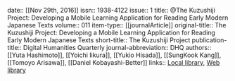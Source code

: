 date:: [[Nov 29th, 2016]]
issn:: 1938-4122
issue:: 1
title:: @The Kuzushiji Project: Developing a Mobile Learning Application for Reading Early Modern Japanese Texts
volume:: 011
item-type:: [[journalArticle]]
original-title:: The Kuzushiji Project: Developing a Mobile Learning Application for Reading Early Modern Japanese Texts
short-title:: The Kuzushiji Project
publication-title:: Digital Humanities Quarterly
journal-abbreviation:: DHQ
authors:: [[Yuta Hashimoto]], [[Yoichi Iikura]], [[Yukio Hisada]], [[SungKook Kang]], [[Tomoyo Arisawa]], [[Daniel Kobayashi-Better]]
links:: [Local library](zotero://select/groups/2386895/items/FM2T7YHV), [Web library](https://www.zotero.org/groups/2386895/items/FM2T7YHV)
